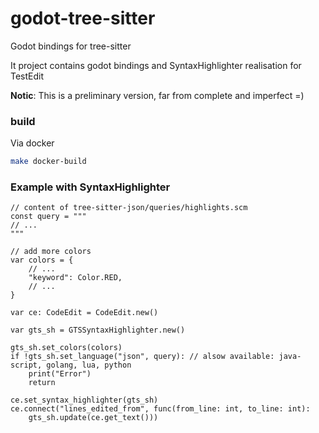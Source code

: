 # godot-tree-sitter

Godot bindings for tree-sitter

It project contains godot bindings and SyntaxHighlighter realisation for TestEdit

**Notic**: This is a preliminary version, far from complete and imperfect =)

### build

Via docker
```bash
make docker-build
```

### Example with SyntaxHighlighter

```gosot
// content of tree-sitter-json/queries/highlights.scm
const query = """
// ...
"""

// add more colors
var colors = {
    // ...
    "keyword": Color.RED,
    // ...
}

var ce: CodeEdit = CodeEdit.new()

var gts_sh = GTSSyntaxHighlighter.new()

gts_sh.set_colors(colors)
if !gts_sh.set_language("json", query): // alsow available: java-script, golang, lua, python
    print("Error")
    return

ce.set_syntax_highlighter(gts_sh)
ce.connect("lines_edited_from", func(from_line: int, to_line: int):
	gts_sh.update(ce.get_text()))
```